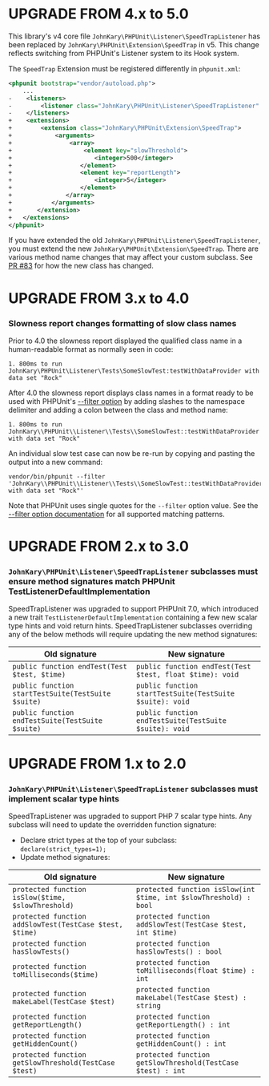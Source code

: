 UPGRADE FROM 4.x to 5.0
=======================

This library's v4 core file `JohnKary\PHPUnit\Listener\SpeedTrapListener` has been
replaced by `JohnKary\PHPUnit\Extension\SpeedTrap` in v5. This change reflects
switching from PHPUnit's Listener system to its Hook system.

The `SpeedTrap` Extension must be registered differently in `phpunit.xml`:

```xml
<phpunit bootstrap="vendor/autoload.php">
    ...
-    <listeners>
-        <listener class="JohnKary\PHPUnit\Listener\SpeedTrapListener" />
-    </listeners>
+    <extensions>
+        <extension class="JohnKary\PHPUnit\Extension\SpeedTrap">
+            <arguments>
+                <array>
+                    <element key="slowThreshold">
+                       <integer>500</integer>
+                   </element>
+                   <element key="reportLength">
+                       <integer>5</integer>
+                   </element>
+               </array>
+           </arguments>
+       </extension>
+   </extensions>
</phpunit>
```

If you have extended the old `JohnKary\PHPUnit\Listener\SpeedTrapListener`, you
must extend the new `JohnKary\PHPUnit\Extension\SpeedTrap`. There are various
method name changes that may affect your custom subclass. See [PR #83](https://github.com/johnkary/phpunit-speedtrap/pull/83)
for how the new class has changed.

UPGRADE FROM 3.x to 4.0
=======================

### Slowness report changes formatting of slow class names

Prior to 4.0 the slowness report displayed the qualified class name in a
human-readable format as normally seen in code:

    1. 800ms to run JohnKary\PHPUnit\Listener\Tests\SomeSlowTest:testWithDataProvider with data set "Rock"

After 4.0 the slowness report displays class names in a format ready to be
used with PHPUnit's [--filter option](https://phpunit.readthedocs.io/en/9.5/textui.html?highlight=filter)
by adding slashes to the namespace delimiter and adding a colon between the
class and method name:

    1. 800ms to run JohnKary\\PHPUnit\\Listener\\Tests\\SomeSlowTest::testWithDataProvider with data set "Rock"

An individual slow test case can now be re-run by copying and pasting the output
into a new command:

    vendor/bin/phpunit --filter 'JohnKary\\PHPUnit\\Listener\\Tests\\SomeSlowTest::testWithDataProvider with data set "Rock"'

Note that PHPUnit uses single quotes for the `--filter` option value. See the
[--filter option documentation](https://phpunit.readthedocs.io/en/9.5/textui.html?highlight=filter)
for all supported matching patterns.

UPGRADE FROM 2.x to 3.0
=======================

### `JohnKary\PHPUnit\Listener\SpeedTrapListener` subclasses must ensure method signatures match PHPUnit TestListenerDefaultImplementation

SpeedTrapListener was upgraded to support PHPUnit 7.0, which introduced a
new trait `TestListenerDefaultImplementation` containing a few new scalar type
hints and void return hints. SpeedTrapListener subclasses overriding any
of the below methods will require updating the new method signatures:

| Old signature | New signature |
| -------- | --- |
| `public function endTest(Test $test, $time)` | `public function endTest(Test $test, float $time): void`
| `public function startTestSuite(TestSuite $suite)` | `public function startTestSuite(TestSuite $suite): void`
| `public function endTestSuite(TestSuite $suite)` | `public function endTestSuite(TestSuite $suite): void`


UPGRADE FROM 1.x to 2.0
=======================

### `JohnKary\PHPUnit\Listener\SpeedTrapListener` subclasses must implement scalar type hints

SpeedTrapListener was upgraded to support PHP 7 scalar type hints. Any
subclass will need to update the overridden function signature:

* Declare strict types at the top of your subclass: `declare(strict_types=1);`
* Update method signatures:

| Old signature | New signature |
| -------- | --- |
| `protected function isSlow($time, $slowThreshold)` | `protected function isSlow(int $time, int $slowThreshold) : bool`
| `protected function addSlowTest(TestCase $test, $time)` | `protected function addSlowTest(TestCase $test, int $time)`
| `protected function hasSlowTests()` | `protected function hasSlowTests() : bool`
| `protected function toMilliseconds($time)` | `protected function toMilliseconds(float $time) : int`
| `protected function makeLabel(TestCase $test)` | `protected function makeLabel(TestCase $test) : string`
| `protected function getReportLength()` | `protected function getReportLength() : int`
| `protected function getHiddenCount()` | `protected function getHiddenCount() : int`
| `protected function getSlowThreshold(TestCase $test)` | `protected function getSlowThreshold(TestCase $test) : int`
